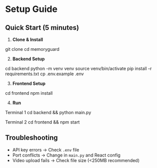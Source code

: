 # Setup Guide

## Quick Start (5 minutes)

1. **Clone & Install**

git clone <repo-url>
cd memoryguard

2. **Backend Setup**

cd backend
python -m venv venv
source venv/bin/activate
pip install -r requirements.txt
cp .env.example .env

3. **Frontend Setup**

cd frontend
npm install

4. **Run**

Terminal 1
cd backend && python main.py

Terminal 2
cd frontend && npm start


## Troubleshooting
- API key errors → Check `.env` file
- Port conflicts → Change in `main.py` and React config
- Video upload fails → Check file size (<250MB recommended)

